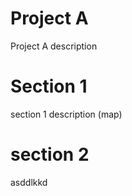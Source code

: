 # Project A

Project A description

# Section 1

section 1 description (map)

# section 2

asddlkkd

